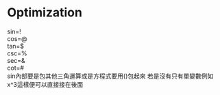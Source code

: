 # Optimization
sin=!  
cos=@  
tan=$  
csc=%  
sec=&  
cot=#  
sin內部要是包其他三角運算或是方程式要用()包起來 若是沒有只有單變數例如x^3這樣便可以直接接在後面
